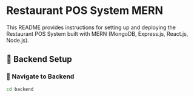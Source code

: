 # Restaurant POS System MERN

This README provides instructions for setting up and deploying the Restaurant POS System built with MERN (MongoDB, Express.js, React.js, Node.js).

## 🔧 Backend Setup

### 📁 Navigate to Backend

```bash
cd backend


